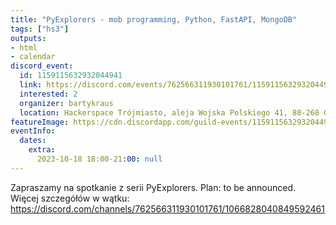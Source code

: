 ```yaml
---
title: "PyExplorers - mob programming, Python, FastAPI, MongoDB"
tags: ["hs3"]
outputs:
- html
- calendar
discord_event:
  id: 1159115632932044941
  link: https://discord.com/events/762566311930101761/1159115632932044941
  interested: 2
  organizer: bartykraus
  location: Hackerspace Trójmiasto, aleja Wojska Polskiego 41, 80-268 Gdańsk
featureImage: https://cdn.discordapp.com/guild-events/1159115632932044941/70ce4a270bc6280afa9967239357dfe9.png?size=1024
eventInfo:
  dates:
    extra:
      2023-10-18 18:00-21:00: null
---
```

Zapraszamy na spotkanie z serii PyExplorers. Plan:  to be announced. Więcej szczegółów w wątku: https://discord.com/channels/762566311930101761/1066828040849592461
